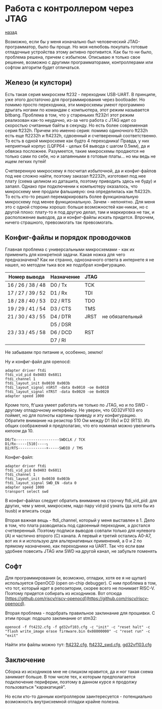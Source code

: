 # Работа с контроллером через JTAG
[назад](1.intro.md)

Возможно, если бы у меня изначально был человеческий JTAG-программатор, было бы проще. Но моя нелюбовь покупать готовые отладочные устройства этому активно противится. Как бы то ни было, проблема решена, причем с избытком. Описываю я только свое решение, возможно с другими программаторами, контроллерами или софтом алгоритм будет отличаться.

## Железо (и кулстори)

Есть такая серия микросхем ft232 - переходник USB-UART. В принципе, уже этого достаточно для программирования через bootloader. Но помимо просто переходника, эти микросхемы умеют программно дрыгать ногами по командам с компьютера, этот режим называется bitbang. Проблема в том, что у стареньких ft232rl этот режим реализован как-то неудачно, из-за чего работа с JTAG идет со скоростью считанные байты в секунду. Но есть более современная серия ft232h. Причем это именно серия: помимо одиночного ft232h есть еще ft2232h и ft4232h, сдвоенный и счетверенный соответственно. То есть в одной микросхеме как будто 4 переходника! Правда, у них неприятный корпус (LQFP64 - целых 64 вывода с шагом 0.5мм), да и обвязка посложнее. Разумеется, такие микросхемы продаются не только сами по себе, но и запаянными в готовые платы... но мы ведь не ищем легких путей!

Счетверенную микросхему я посчитал избыточной, да и конфиг-файлов под нее сложно найти, поэтому заказал ft2232h, изготовил под нее плату (схема целиком из даташита, поэтому приводить здесь не буду) и запаял. Однако при подключении к компьютеру оказалось, что микросхему мне продали фальшивую: она определилась как ft4232h. То есть кто-то решил перемаркировать более функциональную микросхему под менее функциональную. Зачем - непонятно. Для меня это с одной стороны хорошо: больше возможностей как-никак, но с другой плохо: плату-то я под другую делал, там и маркировка не так, и расположение выводов, да и конфиг-файлы искать придется. Впрочем, ничего страшного, превозмогать так превозмогать.

## Конфиг-файлы и порядок проводочков

Главная проблема с универсальными микросхемами - как их применить для конкретной задачи. Какая ножка для чего предназначена? Как ни странно, однозначного ответа в интернете я не нашел, но методом тыка все же подобрал конфигурацию.

| Номер вывода      | Назначение | JTAG |  |
|-------------------|------------|------|--|
| 16 / 26 / 38 / 48 |  D0 / Tx   | TCK  |  |
| 17 / 27 / 39 / 52 |  D1 / Rx   | TDI  |  |
| 18 / 28 / 40 / 53 |  D2 / RTS  | TDO  |  |
| 19 / 29 / 41 / 54 |  D3 / CTS  | TMS  |  |
| 21 / 30 / 43 / 55 |  D4 / DTR  | JRST | не обязательный |
|                   |  D5 / DSR  |      |  |
| 23 / 33 / 45 / 58 |  D6 / DCD  | RST  |  |
|                   |  D7 / RI   |      |  |

Не забываем про питание и, особенно, землю!

Ну и конфиг-файл для openocd:

    adapter driver ftdi
    ftdi_vid_pid 0x0403 0x6011
    ftdi_channel 1
    ftdi_layout_init 0x0030 0x003b
    ftdi_layout_signal nSRST -data 0x0010 -oe 0x0010
    ftdi_layout_signal nTRST -data 0x0020 -oe 0x0020
    adapter speed 1000
    
Кроме того, ft'шка умеет работать не только по JTAG, но и по SWD - другому отладочному интерфейсу. Не уверен, что GD32VF103 его поймет, но для полноты картины приведу и эту конфигурацию. Обратите внимание на резистор 510 Ом между D1 (Rx) и D2 (RTS). Из общих соображений я предполагаю, что его номинал можно увеличить килоом да 10.

    D0/Tx--------------------SWDCLK / TCK
    D1/Rx-----[510]----┐
    D2/RTS-------------+-----SWDIO / TMS
    
Конфиг-файл:

    adapter driver ftdi
    ftdi_vid_pid 0x0403 0x6011
    ftdi_channel 1
    ftdi_layout_init 0x0030 0x003b
    ftdi_layout_signal SWD_EN -data 0
    adapter speed 1000
    transport select swd
    
В конфиг-файлах следует обратить внимание на строчку ftdi_vid_pid: для других, чем у меня, микросхем, надо пару vid:pid узнать (да хотя бы из lsusb) и вписать сюда

Вторая важная вещь - ftdi_channel, который у меня выставлен в 1. Дело в том, что плата разводилась под сдвоенный переходник, а достался счетверенный. Поэтому подписи выводов совпали только для нулевого (A) и частично второго (C) канала. А первый и третий остались A0-A7, вот их я и использую для альтернативных применений, а 0 и 2 по прямому назначению, как переходники на UART. Так что если вам удобнее повесить JTAG или SWD на другой канал, не забульте поменять

## Софт

Для программирования (и, возможно, отладки, хотя ее я не щупал) используется OpenOCD (open on-chip debugger). С ним проблема в том, что тот, который идет в репозитории, скорее всего не понимает RISC-V. Поэтому придется собирать из исходников. Вот отсюда [https://github.com/riscv/riscv-openocd](https://github.com/riscv/riscv-openocd).

Вторая проблема - подобрать правильное заклинание для прошивки. С этим проще: подошло заклинание от stm32:

    openocd -f ft4232.cfg -f gd32vf103.cfg -c "init" -c "reset halt" -c "flash write_image erase firmware.bin 0x08000000" -c "reset run" -c "exit"
    
Найти эти файлы можно тут: [ft4232.cfg](files/openocd/ft4232.cfg), [ft4232_swd.cfg](files/openocd/ft4232_swd.cfg), [gd32vf103.cfg](files/openocd/gd32vf103.cfg)
    
## Заключение

Сборка из исходников мне не слишком нравится, да и ног такая схема занимает больше. В том числе тех, к которым предполагается подключение периферии, поэтому в данном курсе я продолжу пользоваться "каракатицей".

Но если кто-то данным контроллером заинтересуется - потенциально возможность внутрисхемной отладки крайне полезна.